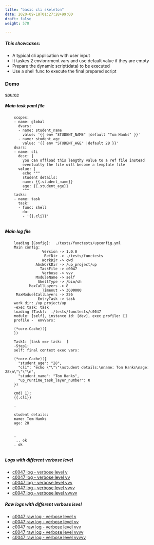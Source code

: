 ```yaml
---
title: "basic cli skeleton"
date: 2020-09-18T01:27:28+99:00
draft: false
weight: 570

---
```


##### This showcases:
  * A typical cli application with user input
  * It taskes 2 envionrment vars and use default value if they are empty
  * Prepare the dynamic script(data) to be executed
  * Use a shell func to execute the final prepared script


### Demo








[source](https://github.com/upcmd/up/blob/master/tests/functests/c0047.yml)

##### Main task yaml file
```
    scopes:
    - name: global
      dvars:
      - name: student_name
        value: '{{ env "STUDENT_NAME" |default "Tom Hanks" }}'
      - name: student_age
        value: '{{ env "STUDENT_AGE" |default 28 }}'
    dvars:
    - name: cli
      desc: |
        you can offload this lengthy value to a ref file instead
        eventually the file will become a template file
      value: |
        echo """
        student details:
        name: {{.student_name}}
        age: {{.student_age}}
        """
    tasks:
    - name: task
      task:
      - func: shell
        do:
        - '{{.cli}}'
    
```
##### Main log file
```
    loading [Config]:  ./tests/functests/upconfig.yml
    Main config:
                 Version -> 1.0.0
                  RefDir -> ./tests/functests
                 WorkDir -> cwd
              AbsWorkDir -> /up_project/up
                TaskFile -> c0047
                 Verbose -> vvv
              ModuleName -> self
               ShellType -> /bin/sh
           MaxCallLayers -> 8
                 Timeout -> 3600000
     MaxModuelCallLayers -> 256
               EntryTask -> task
    work dir: /up_project/up
    -exec task: task
    loading [Task]:  ./tests/functests/c0047
    module: [self], instance id: [dev], exec profile: []
    profile -  envVars:
    
    (*core.Cache)({
    })
    
    Task1: [task ==> task:  ]
    -Step1:
    self: final context exec vars:
    
    (*core.Cache)({
      "student_age": "28",
      "cli": "echo \"\"\"\nstudent details:\nname: Tom Hanks\nage: 28\n\"\"\"\n",
      "student_name": "Tom Hanks",
      "up_runtime_task_layer_number": 0
    })
    
    cmd( 1):
    {{.cli}}
    
    -
    
    student details:
    name: Tom Hanks
    age: 28
    
    
    -
     .. ok
    . ok
    
```


##### Logs with different verbose level
* [c0047 log - verbose level v](../../logs/c0047_v)
* [c0047 log - verbose level vv](../../logs/c0047_vv)
* [c0047 log - verbose level vvv](../../logs/c0047_vvvv)
* [c0047 log - verbose level vvvv](../../logs/c0047_vvvv)
* [c0047 log - verbose level vvvvv](../../logs/c0047_vvvvv)

##### Raw logs with different verbose level
* [c0047 raw log - verbose level v](../../reflogs/c0047_v.log)
* [c0047 raw log - verbose level vv](../../reflogs/c0047_vv.log)
* [c0047 raw log - verbose level vvv](../../reflogs/c0047_vvv.log)
* [c0047 raw log - verbose level vvvv](../../reflogs/c0047_vvvv.log)
* [c0047 raw log - verbose level vvvvv](../../reflogs/c0047_vvvvv.log)







